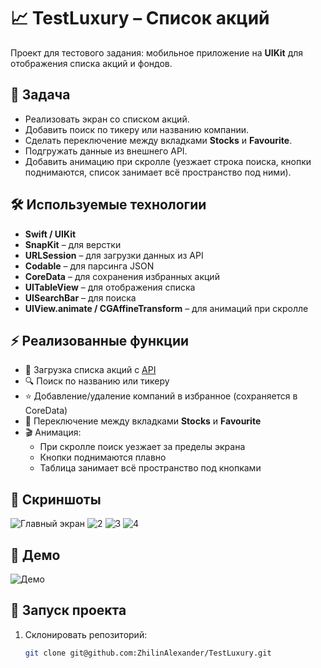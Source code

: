 # 📈 TestLuxury – Список акций

Проект для тестового задания: мобильное приложение на **UIKit** для отображения списка акций и фондов.

## 🎯 Задача
- Реализовать экран со списком акций.
- Добавить поиск по тикеру или названию компании.
- Сделать переключение между вкладками **Stocks** и **Favourite**.
- Подгружать данные из внешнего API.
- Добавить анимацию при скролле (уезжает строка поиска, кнопки поднимаются, список занимает всё пространство под ними).

## 🛠 Используемые технологии
- **Swift / UIKit**
- **SnapKit** – для верстки
- **URLSession** – для загрузки данных из API
- **Codable** – для парсинга JSON
- **CoreData** – для сохранения избранных акций
- **UITableView** – для отображения списка
- **UISearchBar** – для поиска
- **UIView.animate / CGAffineTransform** – для анимаций при скролле

## ⚡️ Реализованные функции
- 📡 Загрузка списка акций с [API](https://mustdev.ru/api/stocks.json)
- 🔍 Поиск по названию или тикеру
- ⭐ Добавление/удаление компаний в избранное (сохраняется в CoreData)
- 🔄 Переключение между вкладками **Stocks** и **Favourite**
- 🎬 Анимация:
  - При скролле поиск уезжает за пределы экрана
  - Кнопки поднимаются плавно
  - Таблица занимает всё пространство под кнопками

## 📸 Скриншоты
![Главный экран](screenshots/1.png)
![2](screenshots/2.png)
![3](screenshots/3.png)
![4](screenshots/4.png)
## 🎥 Демо

![Демо](screenshots/demo.gif)

## 🚀 Запуск проекта
1. Склонировать репозиторий:
   ```bash
   git clone git@github.com:ZhilinAlexander/TestLuxury.git
